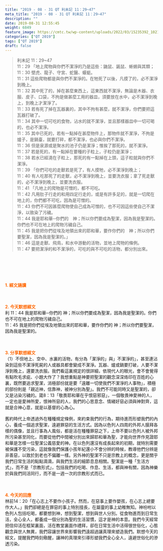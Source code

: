 ```yaml
---
title: "2019 - 08 - 31 QT 利未記 11：29~47"
meta_title: "2019 - 08 - 31 QT 利未記 11：29~47"
description: ""
date: 2019-08-31 12:55:45
weight: 6849
feature_image: https://cmtc.tw/wp-content/uploads/2022/03/15235392_10211799862337740_180693556567566654_o-1.webp
categories: ["QT 2019"]
tags: ["QT 2019"]
draft: false
---
```


<blockquote>利未記 11：29~47<br />
11：29 「地上爬物與你們不潔淨的乃是這些：鼬鼠、鼫鼠、蜥蜴與其類；<br />
11：30 壁虎、龍子、守宮、蛇醫、蝘蜓。<br />
11：31 這些爬物都是與你們不潔淨的。在牠死了以後，凡摸了的，必不潔淨到晚上。<br />
11：32 其中死了的，掉在甚麼東西上，這東西就不潔淨，無論是木器、衣服、皮子、口袋，不拘是做甚麼工用的器皿，須要放在水中，必不潔淨到晚上，到晚上才潔淨了。<br />
11：33 若有死了掉在瓦器裏的，其中不拘有甚麼，就不潔淨，你們要把這瓦器打破了。<br />
11：34 其中一切可吃的食物，沾水的就不潔淨，並且那樣器皿中一切可喝的，也必不潔淨。<br />
11：35 其中已死的，若有一點掉在甚麼物件上，那物件就不潔淨，不拘是爐子，是鍋臺，就要打碎，都不潔淨，也必與你們不潔淨。<br />
11：36 但是泉源或是聚水的池子仍是潔淨；惟挨了那死的，就不潔淨。<br />
11：37 若是死的，有一點掉在要種的子粒上，子粒仍是潔淨；<br />
11：38 若水已經澆在子粒上，那死的有一點掉在上頭，這子粒就與你們不潔淨。<br />
11：39 「你們可吃的走獸若是死了，有人摸牠，必不潔淨到晚上；<br />
11：40 有人吃那死了的走獸，必不潔淨到晚上，並要洗衣服；拿了死走獸的，必不潔淨到晚上，並要洗衣服。<br />
11：41 「凡地上的爬物是可憎的，都不可吃。<br />
11：42 凡用肚子行走的和用四足行走的，或是有許多足的，就是一切爬在地上的，你們都不可吃，因為是可憎的。<br />
11：43 你們不可因甚麼爬物使自己成為可憎的，也不可因這些使自己不潔淨，以致染了污穢。<br />
11：44 我是耶和華─你們的　神；所以你們要成為聖潔，因為我是聖潔的。你們也不可在地上的爬物污穢自己。<br />
11：45 我是把你們從埃及地領出來的耶和華，要作你們的　神；所以你們要聖潔，因為我是聖潔的。」<br />
11：46 這是走獸、飛鳥，和水中游動的活物，並地上爬物的條例。<br />
11：47 要把潔淨的和不潔淨的，可吃的與不可吃的活物，都分別出來。</blockquote><br />
&nbsp;<br />
<br />
&nbsp;<br />
<br />
<span style="color: #ff6600;"><strong>1. </strong><strong>經文誦讀</strong></span><br />
<br />
<span style="color: #ff6600;"><strong> </strong></span><br />
<br />
<span style="color: #ff6600;"><strong>2. 今天默想</strong><strong>經文<br />
</strong></span>利 11：44 我是耶和華─你們的 神；所以你們要成為聖潔，因為我是聖潔的。你們也不可在地上的爬物污穢自己。<br />
11：45 我是把你們從埃及地領出來的耶和華，要作你們的 神；所以你們要聖潔，因為我是聖潔的。<br />
<br />
&nbsp;<br />
<br />
<span style="color: #ff6600;"><strong>3. 分享默想經文<br />
</strong></span>（1）不但地上、空中、水裏的活物，有分為「潔淨的」與」不潔淨的」，甚至連沾染到這些不潔淨死屍的人或器具都會變成不潔淨。瓦器、爐或鍋要打破，人要不潔淨到晚上，還要洗衣服。我們看這裏規定的很詳細，依現代人的眼光，會不會覺得有點吹毛求疵、小題大作了？我想重點是神要把聖潔的觀念深深烙印在百姓的心裏，既然要追求聖潔，消極部份就是要「遠離一切使我們不潔淨的人事物」，積極的部份則是「親近神，信靠神，被神分別為聖」。我們不可能同時又是聖潔的，卻又是沾染污穢的。箴8：13「敬畏耶和華在乎恨惡邪惡」，一個敬畏神愛神的人，一定也是愛神所愛，恨神所惡的人，我們的心思意念、情緒好惡必須與神對齊，這就是合神心意，就是以基督的心為心。<br />
<br />
舊約時代上帝透過外在種種規定條例，來約束我們的行為，期待進而形塑我們的內心，養成一個追求聖潔，遠避罪惡的生活方式。因為以色列人四周的外邦人膜拜各樣的偶像，並且行事為人風俗，都是活在種種罪惡之下，上帝不要以色列人被外邦所污染甚至同化，而要從他們中間被分別出來歸耶和華為聖，才能向世界作見證耶和華是怎樣一位聖潔公義慈愛的神。在以色列還沒有成長起來的初期，就特別需要被保護不受污染，這就像我們保護小孩年紀還小不會分辨的時候，教導他們分辨是非善惡，以致於到老也不偏離一樣。另外神的聖潔不只是宗教上的概念，更是關乎我們日常生活的點點滴滴，與我們生活的細節息息相關。聖潔是一種「生活方式」，而不是「宗教形式」，包括我們的吃喝、作息、生活，都與神有關，因為神樂於與我們同活同行，而不是一週一次的宗教形式而已。<br />
<br />
<span style="color: #ff6600;"><strong> </strong></span><br />
<br />
<span style="color: #ff6600;"><strong>4. 今天的回應<br />
</strong></span>林前14：20「在心志上不要作小孩子。然而，在惡事上要作嬰孩，在心志上總要作大人。」我們卻總是在罪惡的事上特別擅長，在屬靈的事上幼稚無知。神吩咐以色列人包括吃喝，都要想到神，想到聖潔，想到與世人分別。從食物進而到日常生活，全心全人，都養成一個分別為聖的生活習慣，這才是神的本意。我們今天經常把信仰活在框架裏面，活在教堂裏面作禮拜，卻在日常生活中活得很世俗化，心態觀念與世人無異，我們容讓世界來影響我們遠超過讓真理來塑造我們。默想今天的經文，提醒我們時刻儆醒，讓神的真理來引導形塑我們全心全人，遠避世俗化的滲透污染。
        